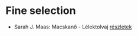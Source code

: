 # Fine selection

- Sarah J. Maas: Macskanő - Lélektolvaj [részletek](../_details/Sarah%20J.%20Maas.md#id_1684)